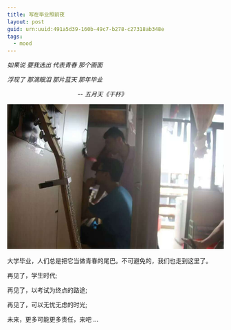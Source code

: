 ```yaml
---
title: 写在毕业照前夜
layout: post
guid: urn:uuid:491a5d39-160b-49c7-b278-c27318ab348e
tags:
  - mood
---
```


_如果说 要我选出 代表青春 那个画面_

_浮现了 那滴眼泪 那片蓝天 那年毕业_

&emsp; &emsp;&emsp; &emsp;&emsp; &emsp;&emsp; &emsp;&emsp; &emsp; --  _五月天《干杯》_
 
 ![](/media/files/2015/05/15/gdut-724.jpg)
  
大学毕业，人们总是把它当做青春的尾巴。不可避免的，我们也走到这里了。

再见了，学生时代;

再见了，以考试为终点的路途;

再见了，可以无忧无虑的时光;

未来，更多可能更多责任，来吧 ...



